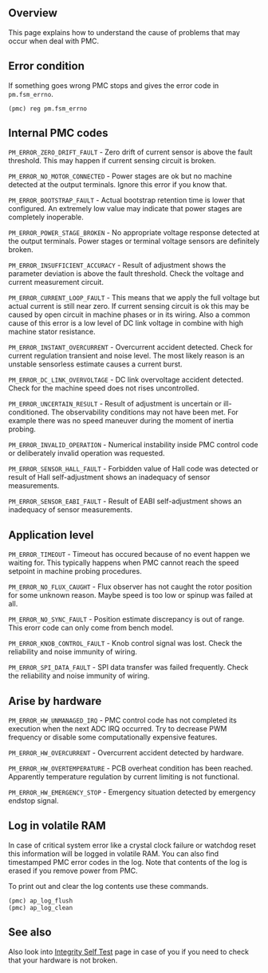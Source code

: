 ## Overview

This page explains how to understand the cause of problems that may occur when
deal with PMC.

## Error condition

If something goes wrong PMC stops and gives the error code in `pm.fsm_errno`.

	(pmc) reg pm.fsm_errno

## Internal PMC codes

`PM_ERROR_ZERO_DRIFT_FAULT` - Zero drift of current sensor is above the fault
threshold. This may happen if current sensing circuit is broken.

`PM_ERROR_NO_MOTOR_CONNECTED` - Power stages are ok but no machine detected at
the output terminals. Ignore this error if you know that.

`PM_ERROR_BOOTSTRAP_FAULT` - Actual bootstrap retention time is lower that
configured. An extremely low value may indicate that power stages are
completely inoperable.

`PM_ERROR_POWER_STAGE_BROKEN` - No appropriate voltage response detected at
the output terminals. Power stages or terminal voltage sensors are definitely
broken.

`PM_ERROR_INSUFFICIENT_ACCURACY` - Result of adjustment shows the parameter
deviation is above the fault threshold. Check the voltage and current
measurement circuit.

`PM_ERROR_CURRENT_LOOP_FAULT` - This means that we apply the full voltage but
actual current is still near zero. If current sensing circuit is ok this may be
caused by open circuit in machine phases or in its wiring. Also a common cause
of this error is a low level of DC link voltage in combine with high machine
stator resistance.

`PM_ERROR_INSTANT_OVERCURRENT` - Overcurrent accident detected. Check for
current regulation transient and noise level. The most likely reason is an
unstable sensorless estimate causes a current burst.

`PM_ERROR_DC_LINK_OVERVOLTAGE` - DC link overvoltage accident detected. Check
for the machine speed does not rises uncontrolled.

`PM_ERROR_UNCERTAIN_RESULT` - Result of adjustment is uncertain or
ill-conditioned. The observability conditions may not have been met. For
example there was no speed maneuver during the moment of inertia probing.

`PM_ERROR_INVALID_OPERATION` - Numerical instability inside PMC control code or
deliberately invalid operation was requested.

`PM_ERROR_SENSOR_HALL_FAULT` - Forbidden value of Hall code was detected or
result of Hall self-adjustment shows an inadequacy of sensor measurements.

`PM_ERROR_SENSOR_EABI_FAULT` - Result of EABI self-adjustment shows an
inadequacy of sensor measurements.

## Application level

`PM_ERROR_TIMEOUT` - Timeout has occured because of no event happen we waiting
for. This typically happens when PMC cannot reach the speed setpoint in machine
probing procedures.

`PM_ERROR_NO_FLUX_CAUGHT` - Flux observer has not caught the rotor position for
some unknown reason. Maybe speed is too low or spinup was failed at all.

`PM_ERROR_NO_SYNC_FAULT` - Position estimate discrepancy is out of range. This
erorr code can only come from bench model.

`PM_ERROR_KNOB_CONTROL_FAULT` - Knob control signal was lost. Check the
reliability and noise immunity of wiring.

`PM_ERROR_SPI_DATA_FAULT` - SPI data transfer was failed frequently. Check the
reliability and noise immunity of wiring.

## Arise by hardware

`PM_ERROR_HW_UNMANAGED_IRQ` - PMC control code has not completed its execution
when the next ADC IRQ occurred. Try to decrease PWM frequency or disable some
computationally expensive features.

`PM_ERROR_HW_OVERCURRENT` - Overcurrent accident detected by hardware.

`PM_ERROR_HW_OVERTEMPERATURE` - PCB overheat condition has been reached.
Apparently temperature regulation by current limiting is not functional.

`PM_ERROR_HW_EMERGENCY_STOP` - Emergency situation detected by emergency
endstop signal.

## Log in volatile RAM

In case of critical system error like a crystal clock failure or watchdog reset
this information will be logged in volatile RAM. You can also find timestamped
PMC error codes in the log. Note that contents of the log is erased if you
remove power from PMC.

To print out and clear the log contents use these commands.

	(pmc) ap_log_flush
	(pmc) ap_log_clean

## See also

Also look into [Integrity Self Test](IntegritySelfTest.md) page in case of you
if you need to check that your hardware is not broken.

